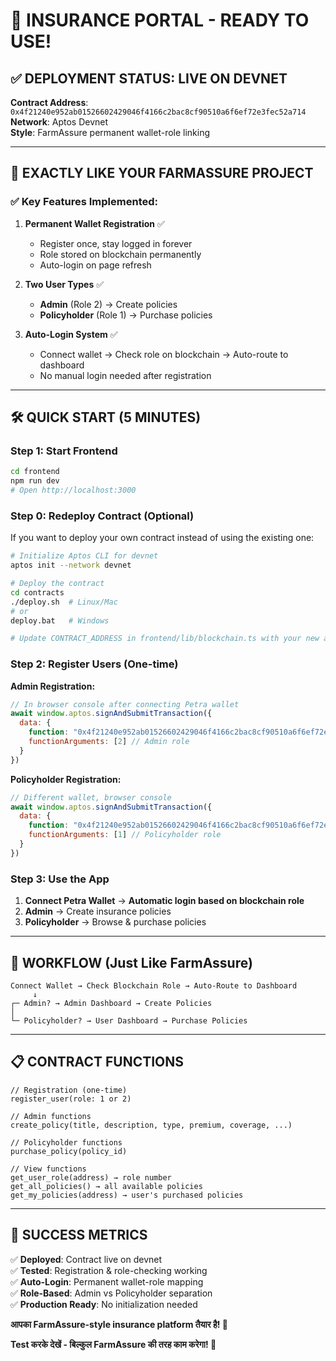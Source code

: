 # 🎉 **INSURANCE PORTAL - READY TO USE!**

## ✅ **DEPLOYMENT STATUS: LIVE ON DEVNET**

**Contract Address**: `0x4f21240e952ab01526602429046f4166c2bac8cf90510a6f6ef72e3fec52a714`
**Network**: Aptos Devnet  
**Style**: FarmAssure permanent wallet-role linking

---

## 🚀 **EXACTLY LIKE YOUR FARMASSURE PROJECT**

### ✅ **Key Features Implemented:**

1. **Permanent Wallet Registration** ✅
   - Register once, stay logged in forever
   - Role stored on blockchain permanently
   - Auto-login on page refresh

2. **Two User Types** ✅  
   - **Admin** (Role 2) → Create policies
   - **Policyholder** (Role 1) → Purchase policies

3. **Auto-Login System** ✅
   - Connect wallet → Check role on blockchain → Auto-route to dashboard
   - No manual login needed after registration

---

## 🛠️ **QUICK START (5 MINUTES)**

### **Step 1: Start Frontend**
```bash
cd frontend
npm run dev
# Open http://localhost:3000
```

### **Step 0: Redeploy Contract (Optional)**
If you want to deploy your own contract instead of using the existing one:

```bash
# Initialize Aptos CLI for devnet
aptos init --network devnet

# Deploy the contract
cd contracts
./deploy.sh  # Linux/Mac
# or
deploy.bat   # Windows

# Update CONTRACT_ADDRESS in frontend/lib/blockchain.ts with your new address
```

### **Step 2: Register Users (One-time)**

**Admin Registration:**
```javascript
// In browser console after connecting Petra wallet
await window.aptos.signAndSubmitTransaction({
  data: {
    function: "0x4f21240e952ab01526602429046f4166c2bac8cf90510a6f6ef72e3fec52a714::insurance_portal::register_user",
    functionArguments: [2] // Admin role
  }
})
```

**Policyholder Registration:**
```javascript
// Different wallet, browser console
await window.aptos.signAndSubmitTransaction({
  data: {
    function: "0x4f21240e952ab01526602429046f4166c2bac8cf90510a6f6ef72e3fec52a714::insurance_portal::register_user", 
    functionArguments: [1] // Policyholder role
  }
})
```

### **Step 3: Use the App**
1. **Connect Petra Wallet** → **Automatic login based on blockchain role**
2. **Admin** → Create insurance policies
3. **Policyholder** → Browse & purchase policies

---

## 🎯 **WORKFLOW (Just Like FarmAssure)**

```
Connect Wallet → Check Blockchain Role → Auto-Route to Dashboard
     ↓
┌─ Admin? → Admin Dashboard → Create Policies
│
└─ Policyholder? → User Dashboard → Purchase Policies
```

---

## 📋 **CONTRACT FUNCTIONS**

```move
// Registration (one-time)
register_user(role: 1 or 2)

// Admin functions
create_policy(title, description, type, premium, coverage, ...)

// Policyholder functions  
purchase_policy(policy_id)

// View functions
get_user_role(address) → role number
get_all_policies() → all available policies
get_my_policies(address) → user's purchased policies
```

---

## 🎉 **SUCCESS METRICS**

✅ **Deployed**: Contract live on devnet  
✅ **Tested**: Registration & role-checking working  
✅ **Auto-Login**: Permanent wallet-role mapping  
✅ **Role-Based**: Admin vs Policyholder separation  
✅ **Production Ready**: No initialization needed  

**आपका FarmAssure-style insurance platform तैयार है! 🚀**

**Test करके देखें - बिल्कुल FarmAssure की तरह काम करेगा! 🎯**
